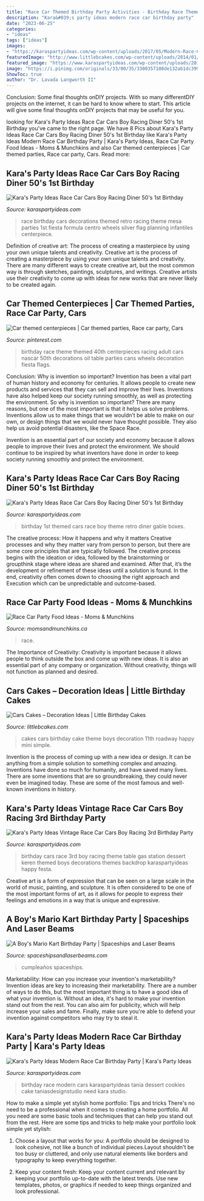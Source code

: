 ```yaml
---
title: "Race Car Themed Birthday Party Activities - Birthday Race Theme Themed 40th Centerpieces Racing Adult Cars Nascar 50th Decorations Oil Table Parties Cans Wheels Decoration Fiesta Flags"
description: "Kara&#039;s party ideas modern race car birthday party"
date: "2023-06-25"
categories:
- "ideas"
tags: ["ideas"]
images:
- "https://karaspartyideas.com/wp-content/uploads/2017/05/Modern-Race-Car-Birthday-Party-via-Karas-Party-Ideas-KarasPartyIdeas.com21.jpeg"
featuredImage: "http://www.littlebcakes.com/wp-content/uploads/2014/01/Cars-Birthday-Cakes-685x1024.jpg"
featured_image: "https://www.karaspartyideas.com/wp-content/uploads/2012/12/DSC_1103_600x902.jpg"
image: "https://i.pinimg.com/originals/33/00/35/3300357108de132ab1dc3993ddacb93f.jpg"
ShowToc: true
author: "Dr. Lavada Langworth II"
---
```



Conclusion: Some final thoughts onDIY projects.
With so many differentDIY projects on the internet, it can be hard to know where to start. This article will give some final thoughts onDIY projects that may be useful for you.

	

		
looking for Kara&#039;s Party Ideas Race Car Cars Boy Racing Diner 50&#039;s 1st Birthday you've came to the right page. We have 8 Pics about Kara&#039;s Party Ideas Race Car Cars Boy Racing Diner 50&#039;s 1st Birthday like Kara&#039;s Party Ideas Modern Race Car Birthday Party | Kara&#039;s Party Ideas, Race Car Party Food Ideas - Moms &amp; Munchkins and also Car themed centerpieces | Car themed parties, Race car party, Cars. Read more:
		
    
## Kara&#039;s Party Ideas Race Car Cars Boy Racing Diner 50&#039;s 1st Birthday

<img loading=lazy src="https://www.karaspartyideas.com/wp-content/uploads/2012/12/DSC_1103_600x902.jpg" onerror="this.onerror=null;this.src='https://tse4.mm.bing.net/th?id=OIP.FoYLzKCZvBpcrdpJ3L7VMgHaLI&amp;pid=15.1';" alt="Kara&#039;s Party Ideas Race Car Cars Boy Racing Diner 50&#039;s 1st Birthday">

_Source: karaspartyideas.com_

>race birthday cars decorations themed retro racing theme mesa parties 1st fiesta formula centro wheels silver flag planning infantiles centerpiece. 

	

Definition of creative art: The process of creating a masterpiece by using your own unique talents and creativity.
Creative art is the process of creating a masterpiece by using your own unique talents and creativity. There are many different ways to create creative art, but the most common way is through sketches, paintings, sculptures, and writings. Creative artists use their creativity to come up with ideas for new works that are never likely to be created again.

    
## Car Themed Centerpieces | Car Themed Parties, Race Car Party, Cars

<img loading=lazy src="https://i.pinimg.com/originals/33/00/35/3300357108de132ab1dc3993ddacb93f.jpg" onerror="this.onerror=null;this.src='https://tse4.mm.bing.net/th?id=OIP.JbPZh__5ybDWL9RQ7JTAKgHaLG&amp;pid=15.1';" alt="Car themed centerpieces | Car themed parties, Race car party, Cars">

_Source: pinterest.com_

>birthday race theme themed 40th centerpieces racing adult cars nascar 50th decorations oil table parties cans wheels decoration fiesta flags. 

	

Conclusion: Why is invention so important?
Invention has been a vital part of human history and economy for centuries. It allows people to create new products and services that they can sell and improve their lives. Inventions have also helped keep our society running smoothly, as well as protecting the environment.
So why is invention so important? There are many reasons, but one of the most important is that it helps us solve problems. Inventions allow us to make things that we wouldn’t be able to make on our own, or design things that we would never have thought possible. They also help us avoid potential disasters, like the Space Race.

 Invention is an essential part of our society and economy because it allows people to improve their lives and protect the environment. We should continue to be inspired by what inventors have done in order to keep society running smoothly and protect the environment.

    
## Kara&#039;s Party Ideas Race Car Cars Boy Racing Diner 50&#039;s 1st Birthday

<img loading=lazy src="https://www.karaspartyideas.com/wp-content/uploads/2012/12/DSC_1087_600x902.jpg" onerror="this.onerror=null;this.src='https://tse3.mm.bing.net/th?id=OIP.a_uXsLonLN6NXb-0iDevPwHaLI&amp;pid=15.1';" alt="Kara&#039;s Party Ideas Race Car Cars Boy Racing Diner 50&#039;s 1st Birthday">

_Source: karaspartyideas.com_

>birthday 1st themed cars race boy theme retro diner gable boxes. 

	

The creative process: How it happens and why it matters
Creative processes and why they matter vary from person to person, but there are some core principles that are typically followed. The creative process begins with the ideation or idea, followed by the brainstorming or groupthink stage where ideas are shared and examined. After that, it’s the development or refinement of these ideas until a solution is found. In the end, creativity often comes down to choosing the right approach and Execution which can be unpredictable and outcome-based.

    
## Race Car Party Food Ideas - Moms &amp; Munchkins

<img loading=lazy src="https://www.momsandmunchkins.ca/wp-content/uploads/2014/07/race-party-food-2.jpg" onerror="this.onerror=null;this.src='https://tse2.mm.bing.net/th?id=OIP.FCsnqZiy8GklkRAov2B0KAAAAA&amp;pid=15.1';" alt="Race Car Party Food Ideas - Moms &amp; Munchkins">

_Source: momsandmunchkins.ca_

>race. 

	

The Importance of Creativity:
Creativity is important because it allows people to think outside the box and come up with new ideas. It is also an essential part of any company or organization. Without creativity, things will not function as planned and desired.

    
## Cars Cakes – Decoration Ideas | Little Birthday Cakes

<img loading=lazy src="http://www.littlebcakes.com/wp-content/uploads/2014/01/Cars-Birthday-Cakes-685x1024.jpg" onerror="this.onerror=null;this.src='https://tse4.mm.bing.net/th?id=OIP.IacECaDnvIg0Qy4odNWu0QHaLE&amp;pid=15.1';" alt="Cars Cakes – Decoration Ideas | Little Birthday Cakes">

_Source: littlebcakes.com_

>cakes cars birthday cake theme boys decoration 11th roadway happy mini simple. 

	

Invention is the process of coming up with a new idea or design. It can be anything from a simple solution to something complex and amazing. Inventions have done so much for humanity, and have saved many lives. There are some inventions that are so groundbreaking, they could never even be imagined today. These are some of the most famous and well-known inventions in history.

    
## Kara&#039;s Party Ideas Vintage Race Car Cars Boy Racing 3rd Birthday Party

<img loading=lazy src="http://karaspartyideas.com/wp-content/uploads/2013/06/375512_391857067565017_1068333396_n_600x455.jpg" onerror="this.onerror=null;this.src='https://tse1.mm.bing.net/th?id=OIP.aUotT5FhhxbNXGrWS1LmRgHaFn&amp;pid=15.1';" alt="Kara&#039;s Party Ideas Vintage Race Car Cars Boy Racing 3rd Birthday Party">

_Source: karaspartyideas.com_

>birthday cars race 3rd boy racing theme table gas station dessert keren themed boys decorations themes backdrop karaspartyideas happy festa. 

	

Creative art is a form of expression that can be seen on a large scale in the world of music, painting, and sculpture. It is often considered to be one of the most important forms of art, as it allows for people to express their feelings and emotions in a way that is unique and expressive.

    
## A Boy&#039;s Mario Kart Birthday Party | Spaceships And Laser Beams

<img loading=lazy src="https://spaceshipsandlaserbeams.com/wp-content/uploads/2015/09/boys-mario-kart-birthday-party-ideas.jpg" onerror="this.onerror=null;this.src='https://tse1.mm.bing.net/th?id=OIP.LYsGSJ-gRnY-gSD1yrcnkAHaLH&amp;pid=15.1';" alt="A Boy&#039;s Mario Kart Birthday Party | Spaceships and Laser Beams">

_Source: spaceshipsandlaserbeams.com_

>cumpleaños spaceships. 

	

Marketability: How can you increase your invention's marketability?
Invention ideas are key to increasing their marketability. There are a number of ways to do this, but the most important thing is to have a good idea of what your invention is. Without an idea, it's hard to make your invention stand out from the rest. You can also aim for publicity, which will help increase your sales and fame. Finally, make sure you're able to defend your invention against competitors who may try to steal it.

    
## Kara&#039;s Party Ideas Modern Race Car Birthday Party | Kara&#039;s Party Ideas

<img loading=lazy src="https://karaspartyideas.com/wp-content/uploads/2017/05/Modern-Race-Car-Birthday-Party-via-Karas-Party-Ideas-KarasPartyIdeas.com21.jpeg" onerror="this.onerror=null;this.src='https://tse3.mm.bing.net/th?id=OIP.ZDTypXbzLDlSqRqaMog63wHaLH&amp;pid=15.1';" alt="Kara&#039;s Party Ideas Modern Race Car Birthday Party | Kara&#039;s Party Ideas">

_Source: karaspartyideas.com_

>birthday race modern cars karaspartyideas tania dessert cookies cake taniasdesignstudio need kara studio. 

	

How to make a simple yet stylish home portfolio: Tips and tricks
There's no need to be a professional when it comes to creating a home portfolio. All you need are some basic tools and techniques that can help you stand out from the rest. Here are some tips and tricks to help make your portfolio look simple yet stylish:
1. Choose a layout that works for you: A portfolio should be designed to look cohesive, not like a bunch of individual pieces.Layout shouldn't be too busy or cluttered, and only use natural elements like borders and typography to keep everything together.

2. Keep your content fresh: Keep your content current and relevant by keeping your portfolio up-to-date with the latest trends. Use new templates, photos, or graphics if needed to keep things organized and look professional.


